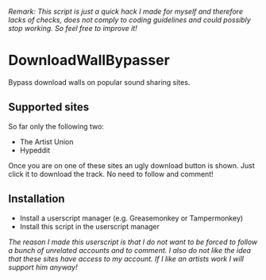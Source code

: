 *Remark: This script is just a quick hack I made for myself and therefore lacks of checks, does not comply to coding guidelines and could possibly stop working. So feel free to improve it!*

# DownloadWallBypasser
Bypass download walls on popular sound sharing sites.

## Supported sites
So far only the following two:
+ The Artist Union
+ Hypeddit

Once you are on one of these sites an ugly download button is shown. Just click it to download the track. No need to follow and comment!

## Installation
+ Install a userscript manager (e.g. Greasemonkey or Tampermonkey)
+ Install this script in the userscript manager


*The reason I made this userscript is that I do not want to be forced to follow a bunch of unrelated accounts and to comment. I also do not like the idea that these sites have access to my account. If I like an artists work I will support him anyway!*
